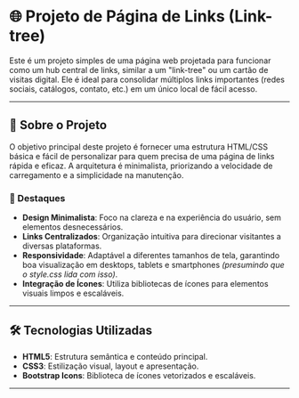 # 🌐 Projeto de Página de Links (Link-tree)

Este é um projeto simples de uma página web projetada para funcionar como um hub central de links, similar a um "link-tree" ou um cartão de visitas digital. Ele é ideal para consolidar múltiplos links importantes (redes sociais, catálogos, contato, etc.) em um único local de fácil acesso.

---

## 📌 Sobre o Projeto

O objetivo principal deste projeto é fornecer uma estrutura HTML/CSS básica e fácil de personalizar para quem precisa de uma página de links rápida e eficaz. A arquitetura é minimalista, priorizando a velocidade de carregamento e a simplicidade na manutenção.

### 🎯 Destaques

- **Design Minimalista**: Foco na clareza e na experiência do usuário, sem elementos desnecessários.
- **Links Centralizados**: Organização intuitiva para direcionar visitantes a diversas plataformas.
- **Responsividade**: Adaptável a diferentes tamanhos de tela, garantindo boa visualização em desktops, tablets e smartphones *(presumindo que o style.css lida com isso)*.
- **Integração de Ícones**: Utiliza bibliotecas de ícones para elementos visuais limpos e escaláveis.

---

## 🛠️ Tecnologias Utilizadas

- **HTML5**: Estrutura semântica e conteúdo principal.
- **CSS3**: Estilização visual, layout e apresentação.
- **Bootstrap Icons**: Biblioteca de ícones vetorizados e escaláveis.

---

